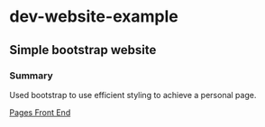 # dev-website-example
## Simple bootstrap website
### Summary
Used bootstrap to use efficient styling to achieve a personal page.

[Pages Front End](https://etherongithub.github.io/dev-website-example/)
